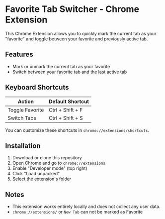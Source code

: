 # Favorite Tab Switcher - Chrome Extension

This Chrome Extension allows you to quickly mark the current tab as your "favorite" and toggle between your favorite and previously active tab.

## Features

- Mark or unmark the current tab as your favorite
- Switch between your favorite tab and the last active tab

## Keyboard Shortcuts

| Action          | Default Shortcut   |
|-----------------|--------------------|
| Toggle Favorite | Ctrl + Shift + F   |
| Switch Tabs     | Ctrl + Shift + S   |

You can customize these shortcuts in `chrome://extensions/shortcuts`.

## Installation

1. Download or clone this repository
2. Open Chrome and go to `chrome://extensions`
3. Enable "Developer mode" (top right)
4. Click "Load unpacked"
5. Select the extension's folder

## Notes

- This extension works entirely locally and does not collect any user data.
- `chrome://extensions/` or `New Tab` can not be marked as Favorite
